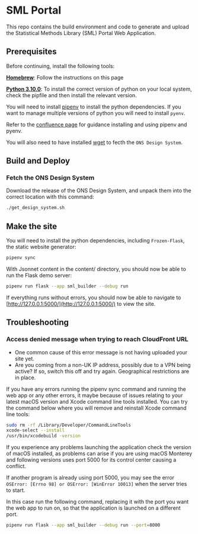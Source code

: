 # SML Portal

This repo contains the build environment and code to generate and upload the Statistical Methods Library (SML) Portal Web Application.

## Prerequisites

Before continuing, install the following tools:

[**Homebrew**](https://brew.sh/): Follow the instructions on this page

[**Python 3.10.0**](https://www.python.org/downloads/macos/): To install the correct version of python on your local system, check the pipfile and then install the relevant version.

You will need to install [pipenv](https://pypi.org/project/pipenv/) to install the python dependencies. If you want to manage multiple versions of python you will need to install `pyenv`.

Refer to the [confluence page](https://confluence.ons.gov.uk/display/ESD/Guide+on+using+pipenv%2C+pyenv+and+venv) for guidance installing and using pipenv and pyenv.

You will also need to have installed [wget](https://formulae.brew.sh/formula/wget) to fecth the `ONS Design System`.

## Build and Deploy

### Fetch the ONS Design System

Download the release of the ONS Design System, and unpack them into the correct location with this command:

```bash
./get_design_system.sh
```

## Make the site

You will need to install the python dependencies, including `Frozen-Flask`, the static website generator:

```bash
pipenv sync
```

With Jsonnet content in the content/ directory, you should now be able to run the Flask demo server:

```bash
pipenv run flask --app sml_builder --debug run
```

If everything runs without errors, you should now be able to navigate to [http://127.0.0.1:5000/](http://127.0.0.1:5000/) to view the site.

## Troubleshooting

### Access denied message when trying to reach CloudFront URL

- One common cause of this error message is not having uploaded your site yet.
- Are you coming from a non-UK IP address, possibly due to a VPN being active? If so, switch this off and try again. Geographical restrictions are in place.

If you have any errors running the pipenv sync command and running the web app or any other errors, it maybe because of issues relating to your latest macOS version and Xcode command line tools installed. You can try the command below where you will remove and reinstall Xcode command line tools:

```bash
sudo rm -rf /Library/Developer/CommandLineTools
xcode-select --install
/usr/bin/xcodebuild -version
```

If you experience any problems launching the application check the version of macOS installed, as problems can arise if you are using macOS Monterey and following versions uses port 5000 for its control center causing a conflict.

If another program is already using port 5000, you may see the error ```OSError: [Errno 98] or OSError: [WinError 10013]``` when the server tries to start.

In this case run the following command, replacing it with the port you want the web app to run on, so that the application is launched on a different port.

```bash
pipenv run flask --app sml_builder --debug run --port=8000
```
